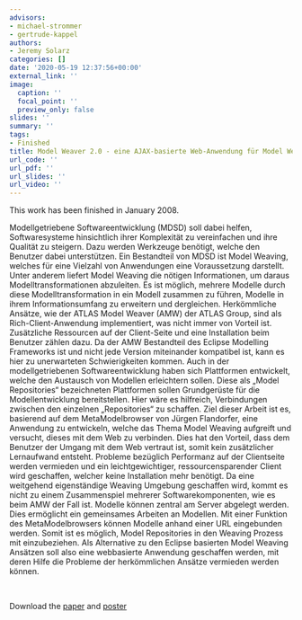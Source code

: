 ```yaml
---
advisors:
- michael-strommer
- gertrude-kappel
authors:
- Jeremy Solarz
categories: []
date: '2020-05-19 12:37:56+00:00'
external_link: ''
image:
  caption: ''
  focal_point: ''
  preview_only: false
slides: ''
summary: ''
tags:
- Finished
title: Model Weaver 2.0 - eine AJAX-basierte Web-Anwendung für Model Weaving
url_code: ''
url_pdf: ''
url_slides: ''
url_video: ''
---
```


This work has been finished in January 2008.

Modellgetriebene Softwareentwicklung (MDSD) soll dabei helfen, Softwaresysteme hinsichtlich ihrer Komplexität zu vereinfachen und ihre Qualität zu steigern. Dazu werden Werkzeuge benötigt, welche den Benutzer dabei unterstützen. Ein Bestandteil von MDSD ist Model Weaving, welches für eine Vielzahl von Anwendungen eine Voraussetzung darstellt. Unter anderem liefert Model Weaving die nötigen Informationen, um daraus Modelltransformationen abzuleiten. Es ist möglich, mehrere Modelle durch diese Modelltransformation in ein Modell zusammen zu führen, Modelle in ihrem Informationsumfang zu erweitern und dergleichen. Herkömmliche Ansätze, wie der ATLAS Model Weaver (AMW) der ATLAS Group, sind als Rich-Client-Anwendung implementiert, was nicht immer von Vorteil ist. Zusätzliche Ressourcen auf der Client-Seite und eine Installation beim Benutzer zählen dazu. Da der AMW Bestandteil des Eclipse Modelling Frameworks ist und nicht jede Version miteinander kompatibel ist, kann es hier zu unerwarteten Schwierigkeiten kommen. Auch in der modellgetriebenen Softwareentwicklung haben sich Plattformen entwickelt, welche den Austausch von Modellen erleichtern sollen. Diese als „Model Repositories“ bezeichneten Plattformen sollen Grundgerüste für die Modellentwicklung bereitstellen. Hier wäre es hilfreich, Verbindungen zwischen den einzelnen „Repositories“ zu schaffen. Ziel dieser Arbeit ist es, basierend auf dem MetaModelbrowser von Jürgen Flandorfer, eine Anwendung zu entwickeln, welche das Thema Model Weaving aufgreift und versucht, dieses mit dem Web zu verbinden. Dies hat den Vorteil, dass dem Benutzer der Umgang mit dem Web vertraut ist, somit kein zusätzlicher Lernaufwand entsteht. Probleme bezüglich Performanz auf der Clientseite werden vermieden und ein leichtgewichtiger, ressourcensparender Client wird geschaffen, welcher keine Installation mehr benötigt. Da eine weitgehend eigenständige Weaving Umgebung geschaffen wird, kommt es nicht zu einem Zusammenspiel mehrerer Softwarekomponenten, wie es beim AMW der Fall ist. Modelle können zentral am Server abgelegt werden. Dies ermöglicht ein gemeinsames Arbeiten an Modellen. Mit einer Funktion des MetaModelbrowsers können Modelle anhand einer URL eingebunden werden. Somit ist es möglich, Model Repositories in den Weaving Prozess mit einzubeziehen. Als Alternative zu den Eclipse basierten Model Weaving Ansätzen soll also eine webbasierte Anwendung geschaffen werden, mit deren Hilfe die Probleme der herkömmlichen Ansätze vermieden werden können.

&nbsp;

 Download the [paper](https://www.big.tuwien.ac.at/app/uploads/2016/10/Solarz_paper.pdf) and [poster](https://www.big.tuwien.ac.at/app/uploads/2016/10/Solarz_poster.pdf)